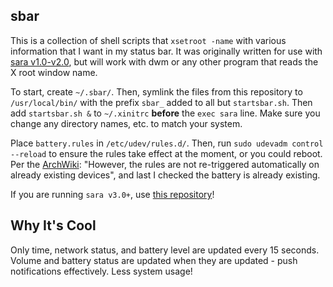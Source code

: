 sbar
-----
This is a collection of shell scripts that `xsetroot -name` with various information that I want in my status bar. It was originally written for use with [sara v1.0-v2.0](https://github.com/gitluin/sara), but will work with dwm or any other program that reads the X root window name.

To start, create `~/.sbar/`. Then, symlink the files from this repository to `/usr/local/bin/` with the prefix `sbar_` added to all but `startsbar.sh`. Then add `startsbar.sh &` to `~/.xinitrc` **before** the `exec sara` line. Make sure you change any directory names, etc. to match your system.

Place `battery.rules` in `/etc/udev/rules.d/`. Then, run `sudo udevadm control --reload` to ensure the rules take effect at the moment, or you could reboot. Per the [ArchWiki](https://wiki.archlinux.org/index.php/Udev): "However, the rules are not re-triggered automatically on already existing devices", and last I checked the battery is already existing.

If you are running `sara v3.0+`, use [this repository](https://github.com/gitluin/sbar-lemon)!

## Why It's Cool
Only time, network status, and battery level are updated every 15 seconds. Volume and battery status are updated when they are updated - push notifications effectively. Less system usage!
